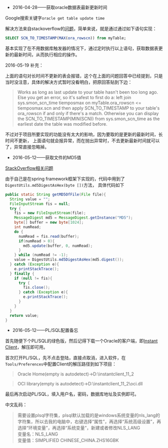 - 2016-04-28——获取oracle数据表最新更新时间

Google搜索关键字`oracle get table update time`

解决方法来自stackoverflow的[问题](http://stackoverflow.com/questions/265122/how-to-find-out-when-an-oracle-table-was-updated-the-last-time)，简单来说，就是通过通过如下语句实现：

```sql
SELECT SCN_TO_TIMESTAMP(MAX(ora_rowscn)) from myTable;
```

基本实现了在不用数据库触发器的情况下，通过定时执行以上语句，获取数据表更新的最新时间，从而执行相应的操作。

2016-05-19 补充：

上面的语句对长时间不更新的表会报错，这个在上面的问题回答中已经提到，只是当时没注意，具体的解决方式暂时没看明白，把原回答贴到下边：

>Works as long as last update to your table hasn't been too long ago. Else you get an error, so it's safest to first do a: left join sys.smon_scn_time tiemposmax on myTable.ora_rowscn <= tiemposmax.scn and then apply SCN_TO_TIMESTAMP to your table's ora_rowscn if and only if there's a match. Otherwise you can display the SCN_TO_TIMESTAMP(MIN(SCN)) from sys.smon_scn_time as the earliest date the table was modified before.

不过对于项目所要实现的功能没有太大的影响，因为要取的是更新的最新时间，长时间不更新，
上面语句就会报异常，而在抛出异常时，不去更新最新时间就可以了，异常直接忽略掉。

- 2016-05-12——获取文件的MD5值

[StackOverflow相关问题](http://stackoverflow.com/questions/304268/getting-a-files-md5-checksum-in-java)

由于自己是在spring framework框架下实现的，代码中用到了`DigestUtils.md5DigestAsHex(byte [])`方法，
具体代码如下
```java
public static String getMD5OfFile(File file){
  String value = "";
  FileInputStream fis = null;
  try {
    fis = new FileInputStream(file);
    MessageDigest md5 = MessageDigest.getInstance("MD5");
    byte[] buffer = new byte[1024];
    int numRead;
    do {
      numRead = fis.read(buffer);
      if(numRead > 0){
        md5.update(buffer, 0, numRead);
      }
    } while (numRead != -1);
    value = DigestUtils.md5DigestAsHex(md5.digest());
  } catch (Exception e){
    e.printStackTrace();
  } finally {
    if (null != fis){
      try {
        fis.close();
      } catch (Exception e){
        e.printStackTrace();
      }
    }
  }
  return value;
}
```
- 2016-05-12——PL/SQL配置备忘

首先随便下个PL/SQL的绿色版，然后记得下载一个Oracle的客户端，即[Instant Client](http://www.oracle.com/technetwork/topics/winsoft-085727.html)，解压即可用。

首次打开PL/SQL，先不点击登陆，直接点取消，进入软件，在`Tools/Preferences`中配置Client的解压路径到如下项目：

> Oracle Home(empty is autodetect)->D:\instantclient_11_2 

> OCI library(empty is autodetect)->D:\instantclient_11_2\oci.dll 

最后再次启动PL/SQL，填入用户名，密码，数据库地址及实例即可。

中文乱码：

> 需要设置plsql字符集，plsql默认加载的是windows系统变量的nls_lang的字符集，所以去我的电脑中，右键选择“属性”，再选择“系统高级设置”，再
> 选择“环境变量”，再选择“系统变量”，新建或者修改NLS_LANG</br>
> 变量名：NLS_LANG</br>
> 变量值：SIMPLIFIED CHINESE_CHINA.ZHS16GBK</br>
